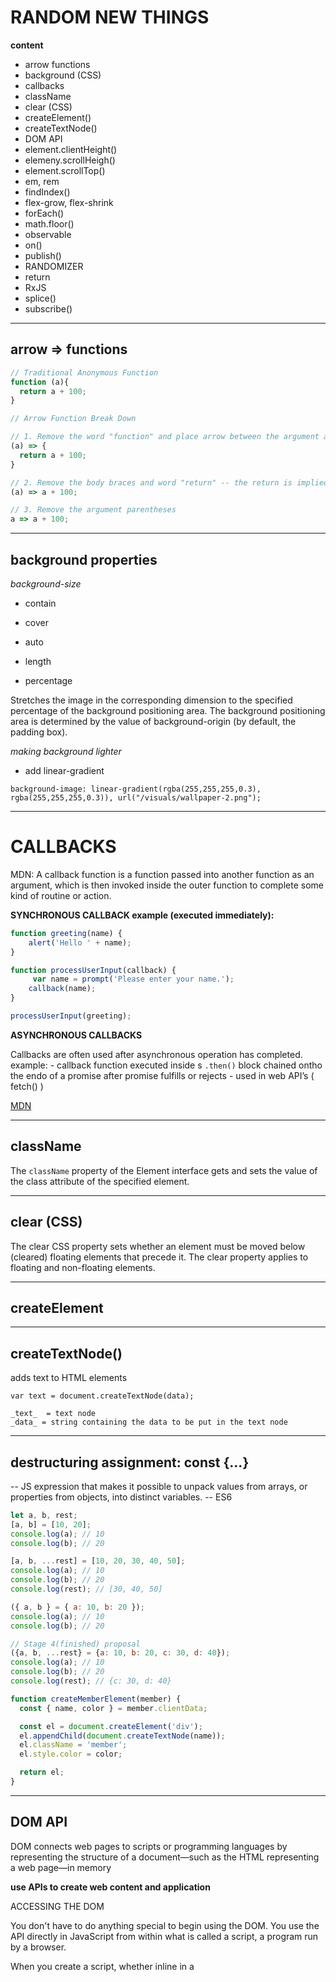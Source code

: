 # RANDOM NEW THINGS

**content**

- arrow functions
- background (CSS)
- callbacks
- className
- clear (CSS)
- createElement()
- createTextNode()
- DOM API
- element.clientHeight()
- elemeny.scrollHeigh()
- element.scrollTop()
- em, rem
- findIndex()
- flex-grow, flex-shrink
- forEach()
- math.floor()
- observable
- on()
- publish()
- RANDOMIZER
- return
- RxJS
- splice()
- subscribe()

___ 

## arrow => functions

```js
// Traditional Anonymous Function
function (a){
  return a + 100;
}

// Arrow Function Break Down

// 1. Remove the word "function" and place arrow between the argument and opening body bracket
(a) => {
  return a + 100;
}

// 2. Remove the body braces and word "return" -- the return is implied.
(a) => a + 100;

// 3. Remove the argument parentheses
a => a + 100;
```
___

## background properties

_background-size_ 
- contain
- cover
- auto
- length

- percentage

Stretches the image in the corresponding dimension to the specified percentage of the background positioning area.
The background positioning area is determined by the value of background-origin (by default, the padding box).


_making background lighter_
- add linear-gradient

`background-image: linear-gradient(rgba(255,255,255,0.3), rgba(255,255,255,0.3)), url("/visuals/wallpaper-2.png");`


___

# CALLBACKS

MDN: A callback function is a function passed into another function as an argument, which is then invoked inside the outer function to complete some kind of routine or action.

**SYNCHRONOUS CALLBACK example (executed immediately):** 

```js
function greeting(name) {
  	alert('Hello ' + name);
}

function processUserInput(callback) {
 	 var name = prompt('Please enter your name.');
 	callback(name);
}

processUserInput(greeting);
```

**ASYNCHRONOUS CALLBACKS**

Callbacks are often used after asynchronous operation has completed.
example: 
	 - callback function executed inside s `.then()` block chained ontho the endo of a promise after promise fulfills or rejects
	- used in  web API’s ( fetch() )

[MDN](https://developer.mozilla.org/en-US/docs/Glossary/Callback_function)

___

## className

The `className` property of the Element interface gets and sets the value of the class attribute of the specified element.
___

## clear (CSS)

The clear CSS property sets whether an element must be moved below (cleared) floating elements that precede it. The clear property applies to floating and non-floating elements.

___

## createElement

___

## createTextNode()

adds text to HTML elements

`var text = document.createTextNode(data);`

	_text_  = text node
	_data_ = string containing the data to be put in the text node

___

## destructuring assignment: const {...}

--  JS expression that makes it possible to unpack values from arrays, or properties from objects, into distinct variables.
-- ES6

  ```js
  let a, b, rest;
  [a, b] = [10, 20];
  console.log(a); // 10
  console.log(b); // 20

  [a, b, ...rest] = [10, 20, 30, 40, 50];
  console.log(a); // 10
  console.log(b); // 20
  console.log(rest); // [30, 40, 50]

  ({ a, b } = { a: 10, b: 20 });
  console.log(a); // 10
  console.log(b); // 20

  // Stage 4(finished) proposal
  ({a, b, ...rest} = {a: 10, b: 20, c: 30, d: 40});
  console.log(a); // 10
  console.log(b); // 20
  console.log(rest); // {c: 30, d: 40}

```


  ```js
  function createMemberElement(member) {
    const { name, color } = member.clientData;          

    const el = document.createElement('div');
    el.appendChild(document.createTextNode(name));
    el.className = 'member';
    el.style.color = color;

    return el;
  }
  ```
___

## DOM API

DOM connects web pages to scripts or programming languages by representing the structure of a document—such as the HTML representing a web page—in memory

**use APIs to create web content and application**

ACCESSING THE DOM

You don't have to do anything special to begin using the DOM. You use the API directly in JavaScript from within what is called a script, a program run by a browser.

When you create a script, whether inline in a <script> element or included in the web page, you can immediately begin using the API for the document or window objects to manipulate the document itself, or any of the various elements in the web page (the descendant elements of the document).

[INTRO TO DOM - MDN](https://developer.mozilla.org/en-US/docs/Web/API/Document_Object_Model/Introduction)

___

## element.clientHeight()

-- read-only property
-- zero for elements with no CSS or inline layout boxes
-- otherwise, it's the inner height of an element in pixels
-- includes padding but excludes borders, margins, and horizontal scrollbars (if present)

**calculated as:**

CSS height + CSS padding - height of horizontal scrollbar (if present)

[img example](https://www.pinterest.com/pin/475340935679590950/)

___

## element.scrollHeigh()

-- read-only property is a measurement of the height of an element's content, including content not visible on the screen due to overflow

[img example](https://www.pinterest.com/pin/475340935679590985/)

___

## element.scrollTop()

-- property that gets or sets the number of pixels that an element's content is scrolled vertically
-- measurement of the distance from the element's top to its topmost visible content

Can be set to any integer value, with certain caveats:

  - if the element can't be scrolled (e.g. it has no overflow or if the element has a property of "non-scrollable"), `scrollTop` is 0
  - `scrollTop` doesn't respond to negative values; instead, it sets itself back to 0
  - if set to a value greater than the maximum available for the element, `scrollTop` settles itself to the maximum value

___

## em, rem

- rem values are relative to the root html element, not to the parent element
- if font-size of the root element is 16px then 1 rem = 16px for all elements

- if font-size is not explicitly defined in root element then 1rem will be equal to the default font-size provided by the browser **(usually 16px)**


___

## findIndex()

The findIndex() method **returns the index of the first element in the array that satisfies the provided testing function.**

Otherwise, it returns -1, indicating that no element passed the test.
___

## flex-grow & flex-shrink
___

## forEach()

-- method that executes a provided function once for each array element.
___

## math.floor()

The Math.floor() function returns the largest integer less than or equal to a given number.

___

## observable

ANGULAR

**Using observables to pass values:**

Observables provide support for passing messages between parts of your application. They are used frequently in Angular and are a technique for event handling, asynchronous programming, and handling multiple values.


[Angular](https://angular.io/guide/observables)

___

## on() method

JQUERY
similar to `addEventListener`

`.on( events [, selector ] [, data ], handler )`
returns: JQUERY

Attach an event handler function for one or more events to the selected elements.

`addEventListener()` is a method of a normal DOM element 
`on()` is a jQuery object method
    a jQuery object can represent more than one element and when you use the `on()` method you are attaching and event handler to every element in the collection

[on() method documentation](https://api.jquery.com/on/)

'on' method registers a handler, which is callback function with specific signature.
Once an event is triggered, a handler is called.
It receives necessary data as function parameters (commonly event object).

jQuery and Node event emitter aren't related in any way, they both have on method because it's a conventional way for a method that adds event handlers.

A naive implementation that shows how it works:

```js
const emitter = {
  handlers: {},

  on(eventName, handler) {
    if (!this.handlers[eventName])
      this.handlers[eventName] = [];

    this.handlers[eventName].push(handler);
  },

  emit(eventName, data) {
    for (const handler of this.handlers[eventName])
      handler(data);
  }
};

emitter.on('foo', data => console.log(data.text));

emitter.emit('foo', { text: 'Foo event triggered' });
```

- As of jQuery version 1.7, the on() method is the new replacement for the bind(), live() and delegate() methods. This method brings a lot of consistency to the API, and we recommend that you use this method, as it simplifies the jQuery code base.

- to remove event handlers, use the off() method.

- to attach an event that only runs once and then removes itself, use the one() method.

___

## publish()

* deprecated *

Returns a `ConnectableObservable`, which is a variety of Observable that waits until its connect method is called before it begins emitting items to those Observers that have subscribed to it.
___

## RANDOMIZER

The number 16,777,215 is the total possible combinations of RGB(255,255,255) which is 32 bit colour.

  ffffff = 16,777,215
  16 (hexadecimal)

  ``js

  // varijanta 1
  function getRandomColor() {
    return "#" + Math.floor(Math.random() * 16777215).toString(16);
  }

  //varijanta 2
  function randomColor() {
    return "#" + Math.floor(Math.random() * 0xffffff).toString(16);
  }
  ``

[Random Hex Color Code Generator in JavaScript](https://www.paulirish.com/2009/random-hex-color-code-snippets/)

___

## return

-- statement that ends function execution and specifies a value to be returned to the function caller

___

## RxJS

**Reactive Extension for Javascript**

It is a JS library that uses observables to work with reactive programming that deals with asynchronous data calls, callbacks and event-based programs.
RxJS can be used with other Javascript libraries and frameworks. It integrates well into Angular.

React belongs to "Javascript UI Libraries" category of the tech stack, while **RxJS can be primarily classified under "Concurrency Frameworks"**. React and RxJS are both open source tools.

The **concurrency** utilities packages provide a powerful, extensible framework of high-performance threading utilities such as thread pools and blocking queues. This package frees the programmer from the need to craft these utilities by hand, in much the same manner the collections framework did for data structures.
___

## splice()

The splice() method changes the contents of an array by removing or replacing existing elements and/or adding new elements in place.
___

## subscribe()

ANGULAR

The .subscribe() function is similar to the Promise.then(), .catch() and .finally() methods in jQuery, but instead of dealing with promises it deals with Observables.

That means it will subscribe itself to the observable of interest (which is getTasks() in your case) and wait until it is successful and then execute the first passed callback function which in your case is:

  ```
  tasks => {
      console.log(tasks);
  }
  ``` 

If you want it to run some logic on error (similar to .catch()) or on complete (similar to.finally()) you can pass that logic to the subscribe as following:

  ```
  observable.subscribe(
    value => somethingToDoOnlyOnSuccess(value),
    error => somethingToDoOnlyOnError(error),
    () => somethingToDoAlways()
  );
  ```


**Subscriber function**
This is the function that is executed when a consumer calls the subscribe() method.
The subscriber function defines how to obtain or generate values or messages to be published.

___

